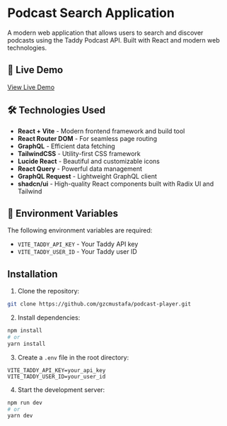 # Podcast Search Application

A modern web application that allows users to search and discover podcasts using the Taddy Podcast API. Built with React and modern web technologies.


## 🚀 Live Demo

[View Live Demo](https://podcast-player-vite-react.netlify.app/)



## 🛠️ Technologies Used

- **React + Vite** - Modern frontend framework and build tool
- **React Router DOM** - For seamless page routing
- **GraphQL** - Efficient data fetching
- **TailwindCSS** - Utility-first CSS framework
- **Lucide React** - Beautiful and customizable icons
- **React Query** - Powerful data management
- **GraphQL Request** - Lightweight GraphQL client
- **shadcn/ui** - High-quality React components built with Radix UI and Tailwind

## 🔑 Environment Variables

The following environment variables are required:

- `VITE_TADDY_API_KEY` - Your Taddy API key
- `VITE_TADDY_USER_ID` - Your Taddy user ID



## Installation

1. Clone the repository:
```bash
git clone https://github.com/gzcmustafa/podcast-player.git
```

2. Install dependencies:
```bash
npm install
# or
yarn install
```

3. Create a `.env` file in the root directory:
```env
VITE_TADDY_API_KEY=your_api_key
VITE_TADDY_USER_ID=your_user_id
```

4. Start the development server:
```bash
npm run dev
# or
yarn dev
```

